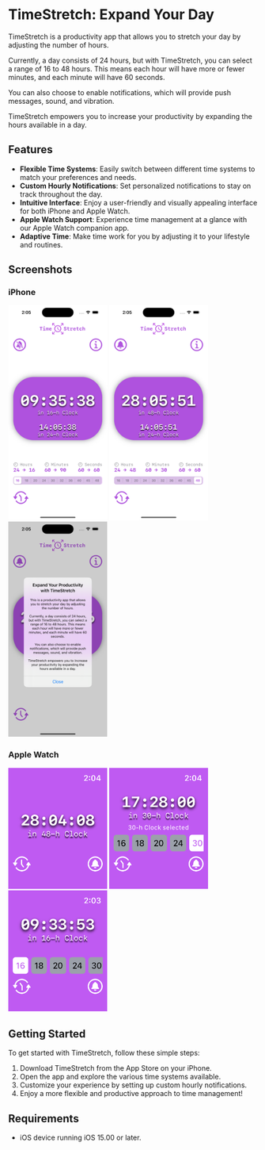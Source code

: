 # TimeStretch: Expand Your Day

TimeStretch is a productivity app that allows you to stretch your day by adjusting the number of hours.

Currently, a day consists of 24 hours, but with TimeStretch, you can select a range of 16 to 48 hours. This means each hour will have more or fewer minutes, and each minute will have 60 seconds.

You can also choose to enable notifications, which will provide push messages, sound, and vibration.

TimeStretch empowers you to increase your productivity by expanding the hours available in a day.

## Features

- **Flexible Time Systems**: Easily switch between different time systems to match your preferences and needs.
- **Custom Hourly Notifications**: Set personalized notifications to stay on track throughout the day.
- **Intuitive Interface**: Enjoy a user-friendly and visually appealing interface for both iPhone and Apple Watch.
- **Apple Watch Support**: Experience time management at a glance with our Apple Watch companion app.
- **Adaptive Time**: Make time work for you by adjusting it to your lifestyle and routines.

## Screenshots

### iPhone

<img src = "assets/ios-0.png" width ="200" /> <img src = "assets/ios-1.png" width ="200" /> <img src = "assets/ios-2.png" width ="200" />

### Apple Watch

<img src = "assets/watchos-0.png" width ="200" /> <img src = "assets/watchos-1.png" width ="200" /> <img src = "assets/watchos-2.png" width ="200" />

## Getting Started

To get started with TimeStretch, follow these simple steps:

1. Download TimeStretch from the App Store on your iPhone.
2. Open the app and explore the various time systems available.
3. Customize your experience by setting up custom hourly notifications.
4. Enjoy a more flexible and productive approach to time management!

## Requirements

- iOS device running iOS 15.00 or later.
